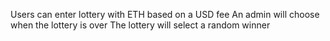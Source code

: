 Users can enter lottery with ETH based on a USD fee
An admin will choose when the lottery is over
The lottery will select a random winner
